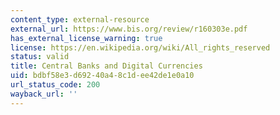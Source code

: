 ```yaml
---
content_type: external-resource
external_url: https://www.bis.org/review/r160303e.pdf
has_external_license_warning: true
license: https://en.wikipedia.org/wiki/All_rights_reserved
status: valid
title: Central Banks and Digital Currencies
uid: bdbf58e3-d692-40a4-8c1d-ee42de1e0a10
url_status_code: 200
wayback_url: ''
---
```

